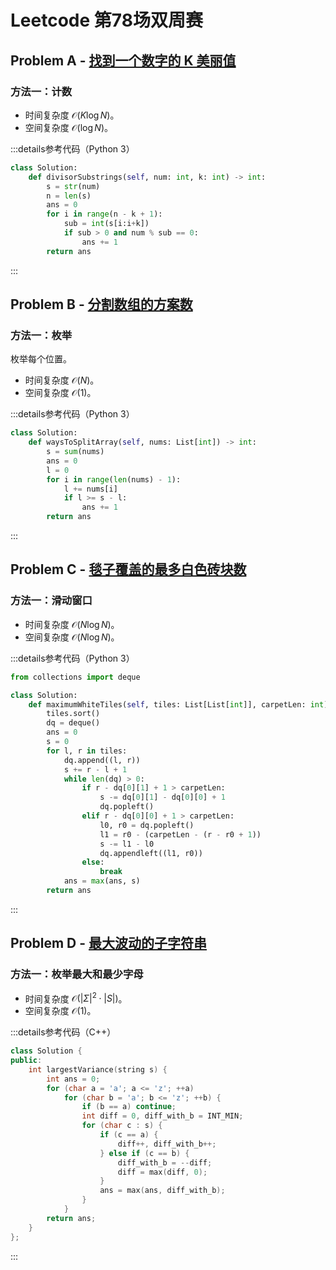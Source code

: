 # Leetcode 第78场双周赛

## Problem A - [找到一个数字的 K 美丽值](https://leetcode.cn/problems/find-the-k-beauty-of-a-number/)

### 方法一：计数

- 时间复杂度 $\mathcal{O}(K\log N)$。
- 空间复杂度 $\mathcal{O}(\log N)$。

:::details参考代码（Python 3）

```python
class Solution:
    def divisorSubstrings(self, num: int, k: int) -> int:
        s = str(num)
        n = len(s)
        ans = 0
        for i in range(n - k + 1):
            sub = int(s[i:i+k])
            if sub > 0 and num % sub == 0:
                ans += 1
        return ans
```

:::

## Problem B - [分割数组的方案数](https://leetcode.cn/problems/number-of-ways-to-split-array/)

### 方法一：枚举

枚举每个位置。

- 时间复杂度 $\mathcal{O}(N)$。
- 空间复杂度 $\mathcal{O}(1)$。

:::details参考代码（Python 3）

```python
class Solution:
    def waysToSplitArray(self, nums: List[int]) -> int:
        s = sum(nums)
        ans = 0
        l = 0
        for i in range(len(nums) - 1):
            l += nums[i]
            if l >= s - l:
                ans += 1
        return ans
```

:::

## Problem C - [毯子覆盖的最多白色砖块数](https://leetcode.cn/problems/maximum-white-tiles-covered-by-a-carpet/)

### 方法一：滑动窗口

- 时间复杂度 $\mathcal{O}(N\log N)$。
- 空间复杂度 $\mathcal{O}(N\log N)$。

:::details参考代码（Python 3）

```python
from collections import deque

class Solution:
    def maximumWhiteTiles(self, tiles: List[List[int]], carpetLen: int) -> int:
        tiles.sort()
        dq = deque()
        ans = 0
        s = 0
        for l, r in tiles:
            dq.append((l, r))
            s += r - l + 1
            while len(dq) > 0:
                if r - dq[0][1] + 1 > carpetLen:
                    s -= dq[0][1] - dq[0][0] + 1
                    dq.popleft()
                elif r - dq[0][0] + 1 > carpetLen:
                    l0, r0 = dq.popleft()
                    l1 = r0 - (carpetLen - (r - r0 + 1))
                    s -= l1 - l0
                    dq.appendleft((l1, r0))
                else:
                    break
            ans = max(ans, s)
        return ans
```

:::

## Problem D - [最大波动的子字符串](https://leetcode.cn/problems/substring-with-largest-variance/)

### 方法一：枚举最大和最少字母

- 时间复杂度 $\mathcal{O}(|\Sigma|^2\cdot|S|)$。
- 空间复杂度 $\mathcal{O}(1)$。

:::details参考代码（C++）

```cpp
class Solution {
public:
    int largestVariance(string s) {
        int ans = 0;
        for (char a = 'a'; a <= 'z'; ++a)
            for (char b = 'a'; b <= 'z'; ++b) {
                if (b == a) continue;
                int diff = 0, diff_with_b = INT_MIN;
                for (char c : s) {
                    if (c == a) {
                        diff++, diff_with_b++;
                    } else if (c == b) {
                        diff_with_b = --diff;
                        diff = max(diff, 0);
                    }
                    ans = max(ans, diff_with_b);
                }
            }
        return ans;
    }
};
```

:::
